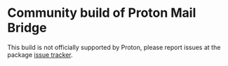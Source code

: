 # Community build of Proton Mail Bridge

This build is not officially supported by Proton, please report issues at the
package [issue
tracker](https://github.com/flathub/ch.protonmail.protonmail-bridge/issues).

